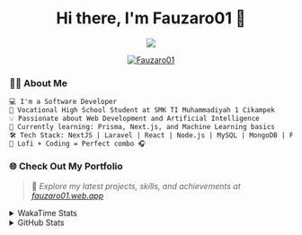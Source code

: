 <h1 align="center">Hi there, I'm Fauzaro01 👋</h1>

<p align="center">
  <img src="https://readme-typing-svg.herokuapp.com?font=Fira+Code&size=22&pause=1000&center=true&vCenter=true&width=460&lines=Full+Stack+Web+Developer;Self-Taught+Programmer;Always+Learning+New+Things;Love+to+Build+Cool+Stuff+😎" />
</p>

<p align="center">
  <a href="https://github.com/Fauzaro01">
    <img src="https://komarev.com/ghpvc/?username=Fauzaro01&label=Profile+views&color=blue&style=flat" alt="Fauzaro01" />
  </a>
</p>

### 👨‍💻 About Me

```txt
💻 I'm a Software Developer
🏫 Vocational High School Student at SMK TI Muhammadiyah 1 Cikampek
💡 Passionate about Web Development and Artificial Intelligence
🌱 Currently learning: Prisma, Next.js, and Machine Learning basics
🛠️ Tech Stack: NextJS | Laravel | React | Node.js | MySQL | MongoDB | PrismaJS
🎵 Lofi + Coding = Perfect combo 🎧
```


### 🌐 Check Out My Portfolio

> 📎 *Explore my latest projects, skills, and achievements at [fauzaro01.web.app](https://fauzaro01.web.app)*


<details>
  <summary>
     WakaTime Stats
  </summary>
  <br>
  
  <!--START_SECTION:waka-->

```txt
From: 10 September 2021 - To: 19 July 2025

Total Time: 928 hrs 50 mins

JavaScript          304 hrs 13 mins ████████▒░░░░░░░░░░░░░░░░   32.75 %
PHP                 181 hrs 37 mins █████░░░░░░░░░░░░░░░░░░░░   19.55 %
HTML                106 hrs 16 mins ███░░░░░░░░░░░░░░░░░░░░░░   11.44 %
Blade Template      86 hrs 15 mins  ██▒░░░░░░░░░░░░░░░░░░░░░░   09.29 %
EJS                 63 hrs 59 mins  █▓░░░░░░░░░░░░░░░░░░░░░░░   06.89 %
Java                41 hrs 50 mins  █░░░░░░░░░░░░░░░░░░░░░░░░   04.51 %
CSS                 36 hrs 26 mins  █░░░░░░░░░░░░░░░░░░░░░░░░   03.92 %
JSON                33 hrs 30 mins  █░░░░░░░░░░░░░░░░░░░░░░░░   03.61 %
Python              13 hrs 52 mins  ▒░░░░░░░░░░░░░░░░░░░░░░░░   01.49 %
Other               7 hrs 1 min     ▒░░░░░░░░░░░░░░░░░░░░░░░░   00.76 %
```

<!--END_SECTION:waka-->
</details>
<details>
  <summary>
    GitHub Stats
  </summary>
  <br>
  <div align="center">
    <img src="https://github-readme-stats.vercel.app/api?username=Fauzaro01&show_icons=true&theme=algolia" alt="Fauzaro01's GitHub Stats" style="margin: 20px;" />
    <img src="https://github-readme-streak-stats.herokuapp.com/?user=Fauzaro01&theme=algolia" alt="Fauzaro01's GitHub Streak" style="margin: 20px;" />
  </div>

  <div align="center">
    <img src="https://github-readme-stats.vercel.app/api?username=Fauzaro01&show_icons=true&locale=en&count_private=true&hide_rank=true&custom_title=My%20GitHub%20Stats&disable_animations=true&theme=algolia" alt="Fauzaro01's Stars" style="margin: 20px;" />
    <img src="https://github-readme-stats.vercel.app/api/top-langs/?username=Fauzaro01&langs_count=8&theme=algolia&layout=compact" alt="Top Languages" style="margin: 20px;" />
  </div>
</details>
